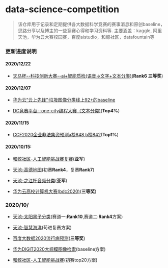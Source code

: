 # data-science-competition

>  该仓库用于记录和定期提供各大数据科学竞赛的赛事消息和原创baseline，思路分享以及博主的一些竞赛心得和学习资料等. 主要涵盖：kaggle, 阿里天池，华为云大赛校园赛，百度aistudio，和鲸社区，datafountain等

### 更新进度说明
#### 2020/12/22
- [天马杯--科技创新大赛--ai+智能质检(语音->文字+文本分类)](https://github.com/DLLXW/data-science-competition/tree/main/else/%E5%A4%A9%E9%A9%AC%E6%9D%AF--AI%2Bz%E6%99%BA%E8%83%BD%E8%B4%A8%E6%A3%80)(**Rank6 三等奖**)
#### 2020/12/07
- [华为云“云上先锋”·垃圾图像分类线上92+的baseline](https://github.com/DLLXW/data-science-competition/tree/main/%E5%8D%8E%E4%B8%BA/Huawei-cloud-%E5%9E%83%E5%9C%BE%E5%88%86%E7%B1%BB)

- [DC竞赛平台--one-city编程大赛（文本分类)](https://github.com/DLLXW/data-science-competition/tree/main/dc%E7%AB%9E%E8%B5%9B/one-city%E7%BC%96%E7%A8%8B%E5%A4%A7%E8%B5%9B)(**Top4%**)
#### 2020/11/15
- [CCF2020企业非法集资预测a榜848,b榜842](https://github.com/DLLXW/data-science-competition/tree/main/datafountain)(**Top1%**)
#### 2020/10/15:
- [和鲸社区-人工智能挑战赛复赛](https://github.com/DLLXW/data-science-competition/tree/main/%E5%92%8C%E9%B2%B8/%E4%BA%BA%E5%B7%A5%E6%99%BA%E8%83%BD%E6%8C%91%E6%88%98%E8%B5%9B)(**亚军**)

- [天池-高德地图](https://github.com/DLLXW/data-science-competition/tree/main/%E5%A4%A9%E6%B1%A0/%E9%AB%98%E5%BE%B7%E5%9C%B0%E5%9B%BE)(初赛**Rank4**，复赛**Rank7**)

- [天池-之江杯音频分类](https://github.com/DLLXW/data-science-competition/tree/main/else/%E4%B9%8B%E6%B1%9F%E9%9F%B3%E9%A2%91%E5%88%86%E7%B1%BB)(**亚军**)

- [华为云高校计算机大赛(bdc2020)](https://github.com/DLLXW/data-science-competition/tree/main/%E5%8D%8E%E4%B8%BA/BDC-2020)(**三等奖**)
### 2020/10/
- [天池-太阳黑子分类](https://github.com/DLLXW/data-science-competition/tree/main/%E5%A4%A9%E6%B1%A0/%E5%A4%A9%E6%B1%A0-%E5%A4%AA%E9%98%B3%E9%BB%91%E5%AD%90)(赛道一:**Rank10**,赛道二:**Rank4**方案)

- [天池-智慧海洋](https://github.com/DLLXW/data-science-competition/tree/main/%E5%A4%A9%E6%B1%A0/%E5%A4%A9%E6%B1%A0-%E6%99%BA%E6%85%A7%E6%B5%B7%E6%B4%8B)(苟进复赛方案)

- [百度大数据2020流行病预测](https://github.com/DLLXW/data-science-competition/tree/main/%E7%99%BE%E5%BA%A6/%E7%99%BE%E5%BA%A6%E5%A4%A7%E6%95%B0%E6%8D%AE2020)(**三等奖**)

- [华为DIGIT2020大规模图像检索](https://github.com/DLLXW/data-science-competition/tree/main/%E5%8D%8E%E4%B8%BA/DIGIX2020%E6%A0%A1%E5%9B%AD%E5%A4%A7%E8%B5%9B%E5%9B%BE%E5%83%8F%E6%A3%80%E7%B4%A2)(baseline方案)

- [和鲸社区-人工智能挑战赛](https://github.com/DLLXW/data-science-competition/tree/main/%E5%92%8C%E9%B2%B8/%E4%BA%BA%E5%B7%A5%E6%99%BA%E8%83%BD%E6%8C%91%E6%88%98%E8%B5%9B)(初赛top20方案)


